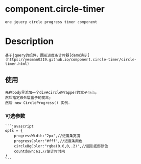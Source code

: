 # component.circle-timer
	one jquery circle progress timer component
# Description
	基于jquery的组件，圆形进度条计时器[demo演示](https://yesman0319.github.io/component.circle-timer/circle-timer.html)
## 使用
	先在body里添加一个div#circleWrapper的盒子节点;
	然后指定该外层盒子的宽高;
	然后 new CircleProgress() 实例.
### 可选参数
	```javascript
	opts = {
		progressWidth:"2px",//进度条宽度
		progressColor:"#fff",//进度条颜色
		circleBgColor:"rgba(0,0,0,.2)",//圆形底部颜色
		countdown:61,//倒计时时间
	}
	```
   
